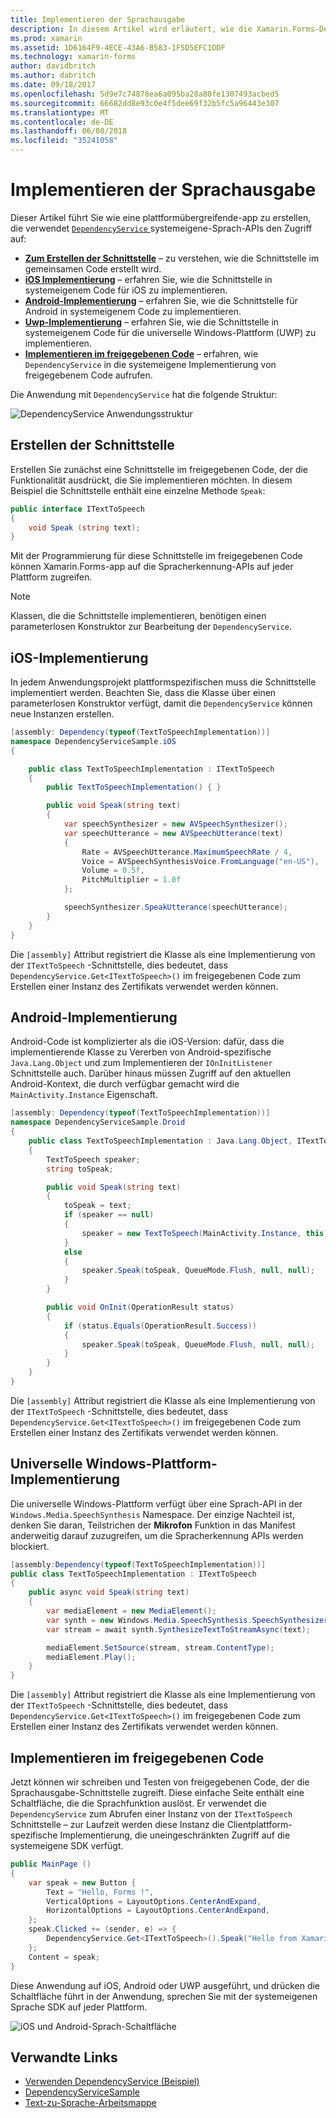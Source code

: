 ```yaml
---
title: Implementieren der Sprachausgabe
description: In diesem Artikel wird erläutert, wie die Xamarin.Forms-DependencyService-Klasse, die zum Aufrufen von systemeigenen-Sprach-API für jede Plattform verwendet werden.
ms.prod: xamarin
ms.assetid: 1D6164F9-4ECE-43A6-B583-1F5D5EFC1DDF
ms.technology: xamarin-forms
author: davidbritch
ms.author: dabritch
ms.date: 09/18/2017
ms.openlocfilehash: 5d9e7c74878ea6a095ba28a80fe1307493acbed5
ms.sourcegitcommit: 66682dd8e93c0e4f5dee69f32b5fc5a96443e307
ms.translationtype: MT
ms.contentlocale: de-DE
ms.lasthandoff: 06/08/2018
ms.locfileid: "35241058"
---
```

# <a name="implementing-text-to-speech"></a>Implementieren der Sprachausgabe

Dieser Artikel führt Sie wie eine plattformübergreifende-app zu erstellen, die verwendet [ `DependencyService` ](https://developer.xamarin.com/api/type/Xamarin.Forms.DependencyService/) systemeigene-Sprach-APIs den Zugriff auf:

- **[Zum Erstellen der Schnittstelle](#Creating_the_Interface)**  &ndash; zu verstehen, wie die Schnittstelle im gemeinsamen Code erstellt wird.
- **[iOS Implementierung](#iOS_Implementation)**  &ndash; erfahren Sie, wie die Schnittstelle in systemeigenem Code für iOS zu implementieren.
- **[Android-Implementierung](#Android_Implementation)**  &ndash; erfahren Sie, wie die Schnittstelle für Android in systemeigenem Code zu implementieren.
- **[Uwp-Implementierung](#WindowsImplementation)**  &ndash; erfahren Sie, wie die Schnittstelle in systemeigenem Code für die universelle Windows-Plattform (UWP) zu implementieren.
- **[Implementieren im freigegebenen Code](#Implementing_in_Shared_Code)**  &ndash; erfahren, wie `DependencyService` in die systemeigene Implementierung von freigegebenem Code aufrufen.

Die Anwendung mit `DependencyService` hat die folgende Struktur:

![](text-to-speech-images/tts-diagram.png "DependencyService Anwendungsstruktur")

<a name="Creating_the_Interface" />

## <a name="creating-the-interface"></a>Erstellen der Schnittstelle

Erstellen Sie zunächst eine Schnittstelle im freigegebenen Code, der die Funktionalität ausdrückt, die Sie implementieren möchten. In diesem Beispiel die Schnittstelle enthält eine einzelne Methode `Speak`:

```csharp
public interface ITextToSpeech
{
    void Speak (string text);
}
```

Mit der Programmierung für diese Schnittstelle im freigegebenen Code können Xamarin.Forms-app auf die Spracherkennung-APIs auf jeder Plattform zugreifen.

> [!NOTE]
> Klassen, die die Schnittstelle implementieren, benötigen einen parameterlosen Konstruktor zur Bearbeitung der `DependencyService`.

<a name="iOS_Implementation" />

## <a name="ios-implementation"></a>iOS-Implementierung

In jedem Anwendungsprojekt plattformspezifischen muss die Schnittstelle implementiert werden. Beachten Sie, dass die Klasse über einen parameterlosen Konstruktor verfügt, damit die `DependencyService` können neue Instanzen erstellen.

```csharp
[assembly: Dependency(typeof(TextToSpeechImplementation))]
namespace DependencyServiceSample.iOS
{

    public class TextToSpeechImplementation : ITextToSpeech
    {
        public TextToSpeechImplementation() { }

        public void Speak(string text)
        {
            var speechSynthesizer = new AVSpeechSynthesizer();
            var speechUtterance = new AVSpeechUtterance(text)
            {
                Rate = AVSpeechUtterance.MaximumSpeechRate / 4,
                Voice = AVSpeechSynthesisVoice.FromLanguage("en-US"),
                Volume = 0.5f,
                PitchMultiplier = 1.0f
            };

            speechSynthesizer.SpeakUtterance(speechUtterance);
        }
    }
}
```

Die `[assembly]` Attribut registriert die Klasse als eine Implementierung von der `ITextToSpeech` -Schnittstelle, dies bedeutet, dass `DependencyService.Get<ITextToSpeech>()` im freigegebenen Code zum Erstellen einer Instanz des Zertifikats verwendet werden können.

<a name="Android_Implementation" />

## <a name="android-implementation"></a>Android-Implementierung

Android-Code ist komplizierter als die iOS-Version: dafür, dass die implementierende Klasse zu Vererben von Android-spezifische `Java.Lang.Object` und zum Implementieren der `IOnInitListener` Schnittstelle auch. Darüber hinaus müssen Zugriff auf den aktuellen Android-Kontext, die durch verfügbar gemacht wird die `MainActivity.Instance` Eigenschaft.

```csharp
[assembly: Dependency(typeof(TextToSpeechImplementation))]
namespace DependencyServiceSample.Droid
{
    public class TextToSpeechImplementation : Java.Lang.Object, ITextToSpeech, TextToSpeech.IOnInitListener
    {
        TextToSpeech speaker;
        string toSpeak;

        public void Speak(string text)
        {
            toSpeak = text;
            if (speaker == null)
            {
                speaker = new TextToSpeech(MainActivity.Instance, this);
            }
            else
            {
                speaker.Speak(toSpeak, QueueMode.Flush, null, null);
            }
        }

        public void OnInit(OperationResult status)
        {
            if (status.Equals(OperationResult.Success))
            {
                speaker.Speak(toSpeak, QueueMode.Flush, null, null);
            }
        }
    }
}
```

Die `[assembly]` Attribut registriert die Klasse als eine Implementierung von der `ITextToSpeech` -Schnittstelle, dies bedeutet, dass `DependencyService.Get<ITextToSpeech>()` im freigegebenen Code zum Erstellen einer Instanz des Zertifikats verwendet werden können.

<a name="WindowsImplementation" />

## <a name="universal-windows-platform-implementation"></a>Universelle Windows-Plattform-Implementierung

Die universelle Windows-Plattform verfügt über eine Sprach-API in der `Windows.Media.SpeechSynthesis` Namespace. Der einzige Nachteil ist, denken Sie daran, Teilstrichen der **Mikrofon** Funktion in das Manifest anderweitig darauf zuzugreifen, um die Spracherkennung APIs werden blockiert.

```csharp
[assembly:Dependency(typeof(TextToSpeechImplementation))]
public class TextToSpeechImplementation : ITextToSpeech
{
    public async void Speak(string text)
    {
        var mediaElement = new MediaElement();
        var synth = new Windows.Media.SpeechSynthesis.SpeechSynthesizer();
        var stream = await synth.SynthesizeTextToStreamAsync(text);

        mediaElement.SetSource(stream, stream.ContentType);
        mediaElement.Play();
    }
}
```

Die `[assembly]` Attribut registriert die Klasse als eine Implementierung von der `ITextToSpeech` -Schnittstelle, dies bedeutet, dass `DependencyService.Get<ITextToSpeech>()` im freigegebenen Code zum Erstellen einer Instanz des Zertifikats verwendet werden können.

<a name="Implementing_in_Shared_Code" />

## <a name="implementing-in-shared-code"></a>Implementieren im freigegebenen Code

Jetzt können wir schreiben und Testen von freigegebenen Code, der die Sprachausgabe-Schnittstelle zugreift. Diese einfache Seite enthält eine Schaltfläche, die die Sprachfunktion auslöst. Er verwendet die `DependencyService` zum Abrufen einer Instanz von der `ITextToSpeech` Schnittstelle &ndash; zur Laufzeit werden diese Instanz die Clientplattform-spezifische Implementierung, die uneingeschränkten Zugriff auf die systemeigene SDK verfügt.

```csharp
public MainPage ()
{
    var speak = new Button {
        Text = "Hello, Forms !",
        VerticalOptions = LayoutOptions.CenterAndExpand,
        HorizontalOptions = LayoutOptions.CenterAndExpand,
    };
    speak.Clicked += (sender, e) => {
        DependencyService.Get<ITextToSpeech>().Speak("Hello from Xamarin Forms");
    };
    Content = speak;
}
```

Diese Anwendung auf iOS, Android oder UWP ausgeführt, und drücken die Schaltfläche führt in der Anwendung, sprechen Sie mit der systemeigenen Sprache SDK auf jeder Plattform.

 ![iOS und Android-Sprach-Schaltfläche](text-to-speech-images/running.png "Text-zu-Sprache-Beispiel")


## <a name="related-links"></a>Verwandte Links

- [Verwenden DependencyService (Beispiel)](https://developer.xamarin.com/samples/xamarin-forms/UsingDependencyService/)
- [DependencyServiceSample](https://developer.xamarin.com/samples/xamarin-forms/DependencyService/DependencyServiceSample/)
- [Text-zu-Sprache-Arbeitsmappe](https://developer.xamarin.com/workbooks/xamarin-forms/application-fundamentals/text-to-speech/text-to-speech.workbook)
